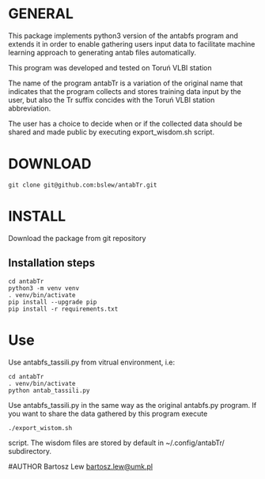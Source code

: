 # GENERAL

This package implements python3 version of the antabfs program and extends it 
in order to enable gathering users input data to facilitate machine learning 
approach to generating antab files automatically.

This program was developed and tested on Toruń VLBI station

The name of the program antabTr is a variation of the original name that indicates
that the program collects and stores training data input by the user, but also 
the Tr suffix concides with the Toruń VLBI station abbreviation.

The user has a choice to decide when or if the collected data should be shared and 
made public by executing export_wisdom.sh script.



# DOWNLOAD

`git clone git@github.com:bslew/antabTr.git`

# INSTALL

Download the package from git repository

## Installation steps

```
cd antabTr
python3 -m venv venv
. venv/bin/activate
pip install --upgrade pip
pip install -r requirements.txt
```



# Use

Use antabfs_tassili.py from vitrual environment, i.e:

```
cd antabTr
. venv/bin/activate
python antab_tassili.py
```

Use antabfs_tassili.py in the same way as the original antabfs.py program. 
If you want to share the data gathered by this program execute 

```
./export_wistom.sh
```

script. The wisdom files are stored by default in ~/.config/antabTr/ subdirectory.


#AUTHOR
Bartosz Lew [<bartosz.lew@umk.pl>](bartosz.lew@umk.pl)

